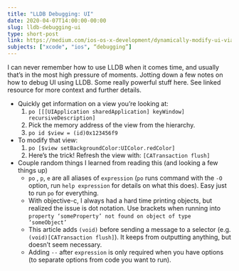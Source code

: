 ```yaml
---
title: "LLDB Debugging: UI"
date: 2020-04-07T14:00:00-00:00
slug: lldb-debugging-ui
type: short-post
link: https://medium.com/ios-os-x-development/dynamically-modify-ui-via-lldb-expression-1b354254e1dd
subjects: ["xcode", "ios", “debugging”]
---
```


I can never remember how to use LLDB when it comes time, and usually that’s in the most high pressure of moments. Jotting down a few notes on how to debug UI using LLDB. Some really powerful stuff here. See linked resource for more context and further details.

* Quickly get information on a view you’re looking at:
    1. `po [[[UIApplication sharedApplication] keyWindow] recursiveDescription]`
    2. Pick the memory address of the view from the hierarchy.
    3. `po id $view = (id)0x123456f9`
* To modify that view:
    1. `po [$view setBackgroundColor:UIColor.redColor]`
    2. Here’s the trick! Refresh the view with: `[CATransaction flush]`
* Couple random things I learned from reading this (and looking a few things up)
    * `po` , `p`, `e` are all aliases of `expression` (`po` runs command with the `-O` option, run `help expression` for details on what this does). Easy just to run `po` for everything.
    * With objective-c, I always had a hard time printing objects, but realized the issue is dot notation. Use brackets when running into `property ‘someProperty’ not found on object of type ‘someObject’`
    * This article adds `(void)` before sending a message to a selector (e.g. `(void)[CATransaction flush]`). It keeps from outputting anything, but doesn’t seem necessary.
    * Adding `--` after `expression` is only required when you have options (to separate options from code you want to run).